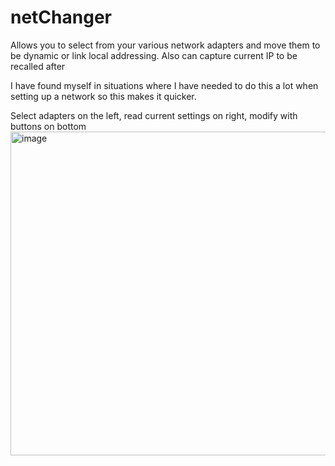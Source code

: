 # netChanger
Allows you to select from your various network adapters and move them to be dynamic or link local addressing. Also can capture current IP to be recalled after

 I have found myself in situations where I have needed to do this a lot when setting up a network so this makes it quicker.

 Select adapters on the left, read current settings on right, modify with buttons on bottom
<img width="518" alt="image" src="https://github.com/alecdvor/netChanger/assets/56179545/21a8f5fc-206c-414f-9a78-3ab058377d89">

